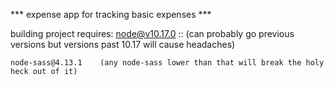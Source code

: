 


***  expense app for tracking basic expenses  ***

building project requires:
    node@v10.17.0  ::   (can probably go previous versions but versions past 10.17 will cause headaches)

    node-sass@4.13.1    (any node-sass lower than that will break the holy heck out of it)